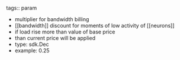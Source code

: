 tags:: param

- multiplier for bandwidth billing
- [[bandwidth]] discount for moments of low activity of [[neurons]]
- if load rise more than value of base price
- than current price will be applied
- type: sdk.Dec
- example: 0.25